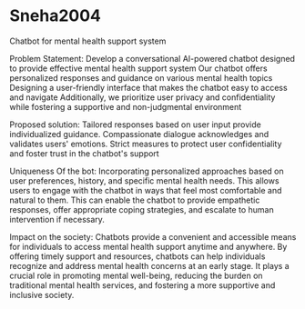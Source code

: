 # Sneha2004
Chatbot for mental health support system

Problem Statement:
Develop a conversational AI-powered chatbot designed to provide effective mental health support system
Our chatbot  offers  personalized responses and guidance on various mental health topics
Designing a user-friendly interface that makes the chatbot easy to access and navigate
Additionally, we prioritize user privacy and confidentiality while fostering a supportive and non-judgmental environment

Proposed solution:
Tailored responses based on user input provide individualized guidance.
Compassionate dialogue acknowledges and validates users' emotions.
Strict measures to protect user confidentiality and foster trust in the chatbot's support

Uniqueness Of the bot:
Incorporating personalized approaches based on user preferences, history, and specific mental health needs. 
This allows users to engage with the chatbot in ways that feel most comfortable and natural to them.
This can enable the chatbot to provide empathetic responses, offer appropriate coping strategies, and escalate to human intervention if necessary.

Impact on the society:
Chatbots provide a convenient and accessible means for individuals to access mental health support anytime and anywhere.
By offering timely support and resources, chatbots can help individuals recognize and address mental health concerns at an early stage.
It plays a crucial role in promoting mental well-being, reducing the burden on traditional mental health services, and fostering a more supportive and inclusive society.





